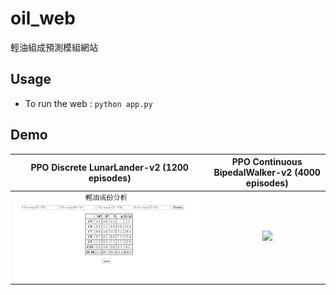 # oil_web
輕油組成預測模組網站

## Usage

- To run the web :  `python app.py`

## Demo

PPO Discrete LunarLander-v2 (1200 episodes)           |  PPO Continuous BipedalWalker-v2 (4000 episodes)
:-------------------------:|:-------------------------:
![](https://github.com/skywalker0803r/oil_web/blob/master/png/demo_1.PNG) |  ![](https://github.com/nikhilbarhate99/PPO-PyTorch/blob/master/gif/PPO_BipedalWalker-v2.gif)

